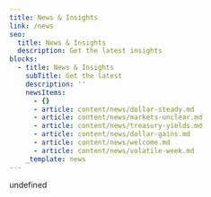 ```yaml
---
title: News & Insights
link: /news
seo:
  title: News & Insights
  description: Get the latest insights
blocks:
  - title: News & Insights
    subTitle: Get the latest
    description: ''
    newsItems:
      - {}
      - article: content/news/dollar-steady.md
      - article: content/news/markets-unclear.md
      - article: content/news/treasury-yields.md
      - article: content/news/dollar-gains.md
      - article: content/news/welcome.md
      - article: content/news/volatile-week.md
    _template: news
---
```


undefined

